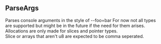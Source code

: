 ## ParseArgs
Parses console arguments in the style of --foo=bar
For now not all types are supported but might be in the future
if the need for them arises.\
Allocations are only made for slices and pointer types.\
Slice or arrays that aren't u8 are expected to be comma seperated.

